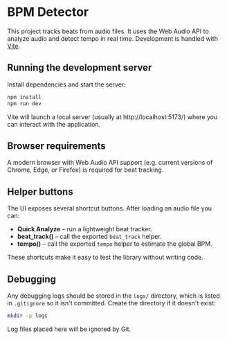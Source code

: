 # BPM Detector

This project tracks beats from audio files. It uses the Web Audio API to analyze audio and detect tempo in real time. Development is handled with [Vite](https://vitejs.dev/).

## Running the development server

Install dependencies and start the server:

```sh
npm install
npm run dev
```

Vite will launch a local server (usually at http://localhost:5173/) where you can interact with the application.

## Browser requirements

A modern browser with Web Audio API support (e.g. current versions of Chrome, Edge, or Firefox) is required for beat tracking.

## Helper buttons

The UI exposes several shortcut buttons. After loading an audio file you can:

- **Quick Analyze** – run a lightweight beat tracker.
- **beat_track()** – call the exported `beat_track` helper.
- **tempo()** – call the exported `tempo` helper to estimate the global BPM.

These shortcuts make it easy to test the library without writing code.

## Debugging

Any debugging logs should be stored in the `logs/` directory, which is listed in `.gitignore` so it isn't committed. Create the directory if it doesn't exist:

```sh
mkdir -p logs
```

Log files placed here will be ignored by Git.
